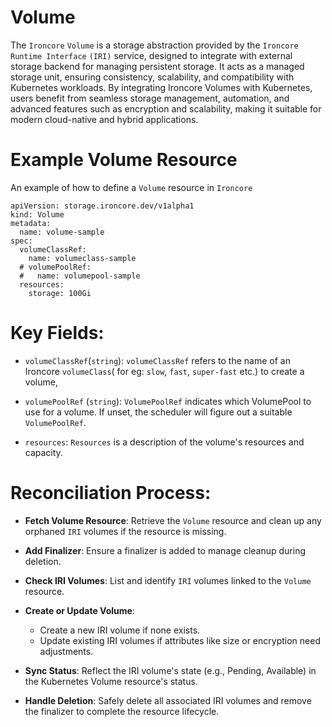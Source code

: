 # Volume
The `Ironcore` `Volume` is a storage abstraction provided by the `Ironcore Runtime Interface` `(IRI)` service, designed to integrate with external storage backend for managing persistent storage. It acts as a managed storage unit, ensuring consistency, scalability, and compatibility with Kubernetes workloads.
By integrating Ironcore Volumes with Kubernetes, users benefit from seamless storage management, automation, and advanced features such as encryption and scalability, making it suitable for modern cloud-native and hybrid applications.

# Example Volume Resource
An example of how to define a `Volume` resource in `Ironcore`

```
apiVersion: storage.ironcore.dev/v1alpha1
kind: Volume
metadata:
  name: volume-sample
spec:
  volumeClassRef:
    name: volumeclass-sample
  # volumePoolRef:
  #   name: volumepool-sample
  resources:
    storage: 100Gi
```

# Key Fields:

- `volumeClassRef`(`string`): `volumeClassRef` refers to the name of an Ironcore `volumeClass`( for eg: `slow`, `fast`, `super-fast` etc.) to create a volume,

- `volumePoolRef` (`string`): 	`VolumePoolRef` indicates which VolumePool to use for a volume. If unset, the scheduler will figure out a suitable `VolumePoolRef`.

- `resources`: `Resources` is a description of the volume's resources and capacity.

# Reconciliation Process:

- **Fetch Volume Resource**: Retrieve the `Volume` resource and clean up any orphaned `IRI` volumes if the resource is missing.

- **Add Finalizer**: Ensure a finalizer is added to manage cleanup during deletion.

- **Check IRI Volumes**: List and identify `IRI` volumes linked to the `Volume` resource.

- **Create or Update Volume**:
  - Create a new IRI volume if none exists.
  - Update existing IRI volumes if attributes like size or encryption need adjustments.

- **Sync Status**: Reflect the IRI volume's state (e.g., Pending, Available) in the Kubernetes Volume resource's status.

- **Handle Deletion**: Safely delete all associated IRI volumes and remove the finalizer to complete the resource lifecycle.
